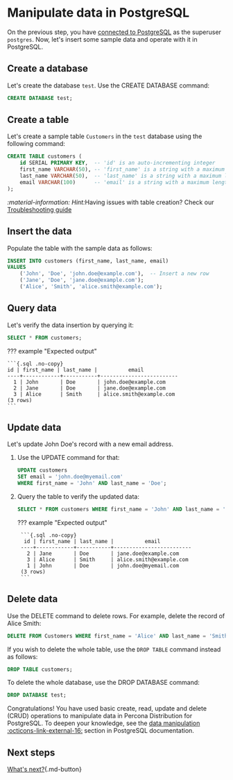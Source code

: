 # Manipulate data in PostgreSQL

On the previous step, you have [connected to PostgreSQL](connect.md) as the superuser `postgres`. Now, let's insert some sample data and operate with it in PostgreSQL.

## Create a database

Let's create the database `test`. Use the CREATE DATABASE command:

```sql
CREATE DATABASE test;
```

## Create a table

Let's create a sample table `Customers` in the `test` database using the following command:

```sql
CREATE TABLE customers (
    id SERIAL PRIMARY KEY,  -- 'id' is an auto-incrementing integer
    first_name VARCHAR(50), -- 'first_name' is a string with a maximum length of 50 characters
    last_name VARCHAR(50),  -- 'last_name' is a string with a maximum length of 50 characters
    email VARCHAR(100)      -- 'email' is a string with a maximum length of 100 characters
);
```

<i info>:material-information: Hint:</i>Having issues with table creation? Check our [Troubleshooting guide](troubleshooting.md)

## Insert the data

Populate the table with the sample data as follows:

```sql
INSERT INTO customers (first_name, last_name, email)
VALUES 
    ('John', 'Doe', 'john.doe@example.com'),  -- Insert a new row
    ('Jane', 'Doe', 'jane.doe@example.com');
    ('Alice', 'Smith', 'alice.smith@example.com');
```

## Query data

Let's verify the data insertion by querying it:

```sql
SELECT * FROM customers;
```

??? example "Expected output"

    ```{.sql .no-copy}
    id | first_name | last_name |          email
    ----+------------+-----------+-------------------------
      1 | John       | Doe       | john.doe@example.com
      2 | Jane       | Doe       | jane.doe@example.com
      3 | Alice      | Smith     | alice.smith@example.com
    (3 rows)
    ```

## Update data

Let's update John Doe's record with a new email address.

1. Use the UPDATE command for that:

    ```sql
    UPDATE customers 
    SET email = 'john.doe@myemail.com'
    WHERE first_name = 'John' AND last_name = 'Doe';
    ```

2. Query the table to verify the updated data:

    ```sql
    SELECT * FROM customers WHERE first_name = 'John' AND last_name = 'Doe';
    ```

    ??? example "Expected output"   

        ```{.sql .no-copy}
         id | first_name | last_name |          email
        ----+------------+-----------+-------------------------
          2 | Jane       | Doe       | jane.doe@example.com
          3 | Alice      | Smith     | alice.smith@example.com
          1 | John       | Doe       | john.doe@myemail.com
        (3 rows)
        ```

## Delete data

Use the DELETE command to delete rows. For example, delete the record of Alice Smith:

```sql
DELETE FROM Customers WHERE first_name = 'Alice' AND last_name = 'Smith';
```

If you wish to delete the whole table, use the `DROP TABLE` command instead as follows:

```sql
DROP TABLE customers;
```

To delete the whole database, use the DROP DATABASE command:

```sql
DROP DATABASE test;
```

Congratulations! You have used basic create, read, update and delete (CRUD) operations to manipulate data in Percona Distribution for PostgreSQL. To deepen your knowledge, see the [data manipulation :octicons-link-external-16:](https://www.postgresql.org/docs/{{pgversion}}/dml.html) section in PostgreSQL documentation.

## Next steps

[What's next?](whats-next.md){.md-button}